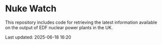# Nuke Watch

This repository includes code for retrieving the latest information available on the output of EDF nuclear power plants in the UK.

Last updated: 2025-06-18 16:20